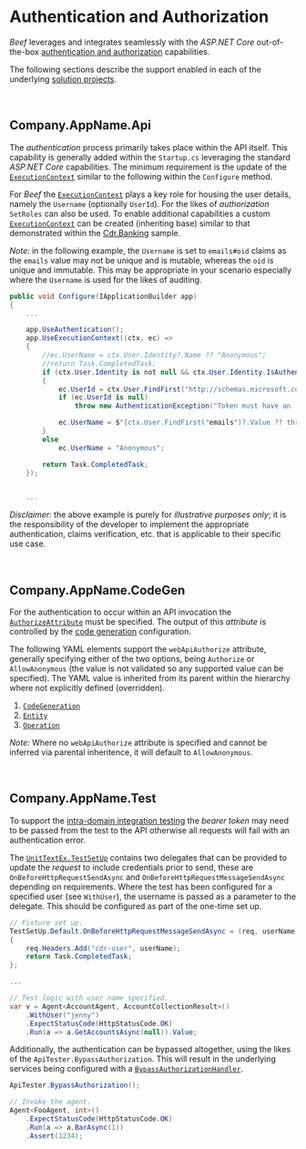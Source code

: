 # Authentication and Authorization

_Beef_ leverages and integrates seamlessly with the _ASP.NET Core_ out-of-the-box [authentication and authorization](https://learn.microsoft.com/en-us/aspnet/core/security/authentication/identity) capabilities.

The following sections describe the support enabled in each of the underlying [solution projects](./Solution-Structure.md).

<br/>

## Company.AppName.Api

The _authentication_ process primarily takes place within the API itself. This capability is generally added within the `Startup.cs` leveraging the standard _ASP.NET Core_ capabilities. The minimum requirement is the update of the [`ExecutionContext`](https://github.com/Avanade/CoreEx/blob/main/src/CoreEx/ExecutionContext.cs) similar to the following within the `Configure` method.

For _Beef_ the [`ExecutionContext`](https://github.com/Avanade/CoreEx/blob/main/src/CoreEx/ExecutionContext.cs) plays a key role for housing the user details, namely the `Username` (optionally `UserId`). For the likes of _authorization_ `SetRoles` can also be used. To enable additional capabilities a custom [`ExecutionContext`](../samples/Cdr.Banking/Cdr.Banking.Business/ExecutionContext.cs) can be created (inheriting base) similar to that demonstrated within the [Cdr.Banking](../samples/Cdr.Banking/README.md) sample.

_Note:_ in the following example, the `Username` is set to `emails#oid` claims as the `emails` value may not be unique and is mutable, whereas the `oid` is unique and immutable. This may be appropriate in your scenario especially where the `Username` is used for the likes of auditing. 

``` csharp
public void Configure(IApplicationBuilder app)
{
    ...

    app.UseAuthentication();
    app.UseExecutionContext((ctx, ec) =>
    {
        //ec.UserName = ctx.User.Identity?.Name ?? "Anonymous";
        //return Task.CompletedTask;
        if (ctx.User.Identity is not null && ctx.User.Identity.IsAuthenticated)
        {
            ec.UserId = ctx.User.FindFirst("http://schemas.microsoft.com/identity/claims/objectidentifier")?.Value;
            if (ec.UserId is null)
                throw new AuthenticationException("Token must have an 'oid' (object identifier) claim.");

            ec.UserName = $"{ctx.User.FindFirst("emails")?.Value ?? throw new AuthenticationException("Token must have an 'emails' laim.")}#{ec.UserId}";
        }
        else
            ec.UserName = "Anonymous";

        return Task.CompletedTask;
    });


    ...
``` 

_Disclaimer:_ the above example is purely for _illustrative purposes only_; it is the responsibility of the developer to implement the appropriate authentication, claims verification, etc. that is applicable to their specific use case. 

</br>

## Company.AppName.CodeGen

For the authentication to occur within an API invocation the [`AuthorizeAttribute`](https://learn.microsoft.com/en-us/dotnet/api/microsoft.aspnetcore.authorization.authorizeattribute) must be specified. The output of this _attribute_ is controlled by the [code generation](../tools/Beef.CodeGen.Core/README.md) configuration.

The following YAML elements support the `webApiAuthorize` attribute, generally specifying either of the two options, being `Authorize` or `AllowAnonymous` (the value is not validated so any supported value can be specified). The YAML value is inherited from its parent within the hierarchy where not explicitly defined (overridden).
 
1. [`CodeGeneration`](./Entity-CodeGeneration-config.md) 
2. [`Entity`](./Entity-CodeGeneration-config.md) 
3. [`Operation`](./Entity-CodeGeneration-config.md) 

_Note:_ Where no `webApiAuthorize` attribute is specified and cannot be inferred via parental inheritence, it will default to `AllowAnonymous`.

<br/>

## Company.AppName.Test

To support the [intra-domain integration testing](../tools/Beef.Test.NUnit/README.md) the _bearer token_ may need to be passed from the test to the API otherwise all requests will fail with an authentication error.

The [`UnitTextEx.TestSetUp`](https://github.com/Avanade/UnitTestEx/blob/main/src/UnitTestEx/TestSetUp.cs) contains two delegates that can be provided to update the _request_ to include credentials prior to send, these are `OnBeforeHttpRequestSendAsync` and `OnBeforeHttpRequestMessageSendAsync` depending on requirements. Where the test has been configured for a specified user (see `WithUser`), the username is passed as a parameter to the delegate. This should be configured as part of the one-time set up.

``` csharp
// Fixture set up.
TestSetUp.Default.OnBeforeHttpRequestMessageSendAsync = (req, userName, _) =>
{
    req.Headers.Add("cdr-user", userName);
    return Task.CompletedTask;
};

...

// Test logic with user name specified.
var v = Agent<AccountAgent, AccountCollectionResult>()
    .WithUser("jenny")
    .ExpectStatusCode(HttpStatusCode.OK)
    .Run(a => a.GetAccountsAsync(null)).Value;
```

Additionally, the authentication can be bypassed altogether, using the likes of the `ApiTester.BypassAuthorization`. This will result in the underlying services being configured with a [`BypassAuthorizationHandler`](https://github.com/Avanade/UnitTestEx/blob/main/src/UnitTestEx/AspNetCore/BypassAuthorizationHandler.cs).

``` csharp
ApiTester.BypassAuthorization();

// Invoke the agent.
Agent<FooAgent, int>()
    .ExpectStatusCode(HttpStatusCode.OK)
    .Run(a => a.BarAsync(1))
    .Assert(1234);
```